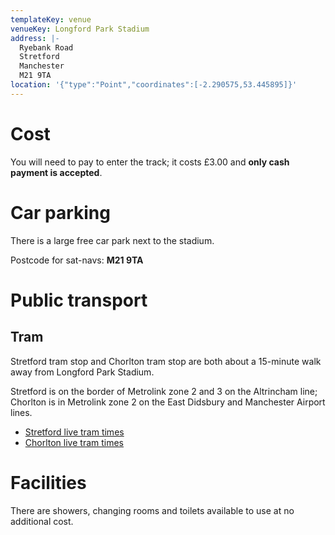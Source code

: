 ```yaml
---
templateKey: venue
venueKey: Longford Park Stadium
address: |-
  Ryebank Road
  Stretford
  Manchester
  M21 9TA
location: '{"type":"Point","coordinates":[-2.290575,53.445895]}'
---
```

# Cost

You will need to pay to enter the track; it costs £3.00 and **only cash payment
is accepted**.

# Car parking

There is a large free car park next to the stadium.

Postcode for sat-navs: **M21 9TA**

# Public transport

## Tram

Stretford tram stop and Chorlton tram stop are both about a 15-minute walk away 
from Longford Park Stadium.

Stretford is on the border of Metrolink zone 2 and 3 on the Altrincham line;
Chorlton is in Metrolink zone 2 on the East Didsbury and Manchester Airport
lines.

* [Stretford live tram times](https://tfgm.com/public-transport/tram/stops/stretford-tram)
* [Chorlton live tram times](https://tfgm.com/public-transport/tram/stops/chorlton-tram)

# Facilities

There are showers, changing rooms and toilets available to use at no additional
cost.
